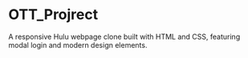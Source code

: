 # OTT_Projrect
A responsive Hulu webpage clone built with HTML and CSS, featuring modal login and modern design elements.
